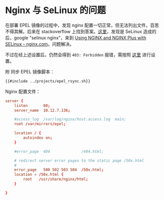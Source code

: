 # Nginx 与 SeLinux 的问题

在部署 EPEL 镜像的过程中，发现 nginx 配置一切正常，但无法列出文件，百思不得其解。后来在 stackoverflow 上找到答案。[这里](https://stackoverflow.com/a/30952561)，发现是 SeLinux 造成的后，google "selinux nginx"，来到 [Using NGINX and NGINX Plus with SELinux - nginx.com](https://www.nginx.com/blog/using-nginx-plus-with-selinux/)。问题解决。

不过在经上述设置后，仍然会得到 `403: Forbidden` 报错，需按照 [这里](https://stackoverflow.com/a/26228135) 进行设置。


附 同步 EPEL 镜像脚本：

```bash
{{#include ../projects/epel_rsync.sh}}
```

Nginx 配置文件：

```conf
server {
    listen       80;
    server_name  10.12.7.136;

    #access_log  /var/log/nginx/host.access.log  main;
    root /var/mirrors/epel;

    location / {
        autoindex on;
    }

    #error_page  404              /404.html;

    # redirect server error pages to the static page /50x.html
    #
    error_page   500 502 503 504  /50x.html;
    location = /50x.html {
        root   /usr/share/nginx/html;
    }

}
```
